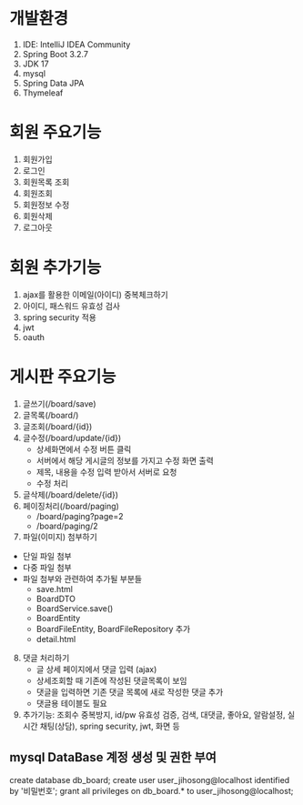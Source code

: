 # 개발환경
1. IDE: IntelliJ IDEA Community
2. Spring Boot 3.2.7
3. JDK 17
4. mysql
5. Spring Data JPA
6. Thymeleaf

# 회원 주요기능
1. 회원가입
2. 로그인
3. 회원목록 조회
4. 회원조회
5. 회원정보 수정
6. 회원삭제
7. 로그아웃

# 회원 추가기능
1. ajax를 활용한 이메일(아이디) 중복체크하기
2. 아이디, 패스워드 유효성 검사
3. spring security 적용
4. jwt
5. oauth

# 게시판 주요기능
1. 글쓰기(/board/save)
2. 글목록(/board/)
3. 글조회(/board/{id})
4. 글수정(/board/update/{id})
   - 상세화면에서 수정 버튼 클릭
   - 서버에서 해당 게시글의 정보를 가지고 수정 화면 출력
   - 제목, 내용을 수정 입력 받아서 서버로 요청
   - 수정 처리
5. 글삭제(/board/delete/{id})
6. 페이징처리(/board/paging)
   - /board/paging?page=2
   - /board/paging/2
7. 파일(이미지) 첨부하기
- 단일 파일 첨부
- 다중 파일 첨부
- 파일 첨부와 관련하여 추가될 부분들
    - save.html
    - BoardDTO
    - BoardService.save()
    - BoardEntity
    - BoardFileEntity, BoardFileRepository 추가
    - detail.html
8. 댓글 처리하기
    - 글 상세 페이지에서 댓글 입력 (ajax)
    - 상세조회할 때 기존에 작성된 댓글목록이 보임
    - 댓글을 입력하면 기존 댓글 목록에 새로 작성한 댓글 추가
    - 댓글용 테이블도 필요
9. 추가기능: 조회수 중복방지, id/pw 유효성 검증, 검색, 대댓글, 좋아요, 알람설정, 실시간 채팅(상담), spring security, jwt, 화면 등

## mysql DataBase 계정 생성 및 권한 부여
create database db_board;
create user user_jihosong@localhost identified by '비밀번호';
grant all privileges on db_board.* to user_jihosong@localhost;